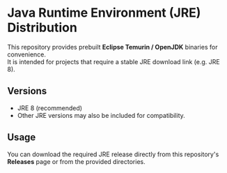 # Java Runtime Environment (JRE) Distribution

This repository provides prebuilt **Eclipse Temurin / OpenJDK** binaries for convenience.  
It is intended for projects that require a stable JRE download link (e.g. JRE 8).

## Versions

- JRE 8 (recommended)  
- Other JRE versions may also be included for compatibility.

## Usage

You can download the required JRE release directly from this repository's **Releases** page or from the provided directories.  
